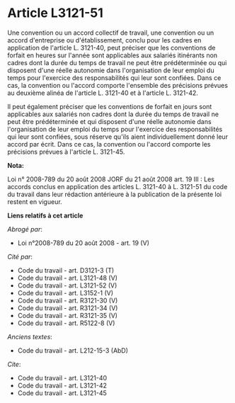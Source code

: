 # Article L3121-51

Une convention ou un accord collectif de travail, une convention ou un accord d'entreprise ou d'établissement, conclu pour
les cadres en application de l'article L. 3121-40, peut préciser que les conventions de forfait en heures sur l'année sont
applicables aux salariés itinérants non cadres dont la durée du temps de travail ne peut être prédéterminée ou qui disposent
d'une réelle autonomie dans l'organisation de leur emploi du temps pour l'exercice des responsabilités qui leur sont
confiées. Dans ce cas, la convention ou l'accord comporte l'ensemble des précisions prévues au deuxième alinéa de l'article
L. 3121-40 et à l'article L. 3121-42. 

Il peut également préciser que les conventions de forfait en jours sont applicables aux salariés non cadres dont la durée du
temps de travail ne peut être prédéterminée et qui disposent d'une réelle autonomie dans l'organisation de leur emploi du
temps pour l'exercice des responsabilités qui leur sont confiées, sous réserve qu'ils aient individuellement donné leur
accord par écrit. Dans ce cas, la convention ou l'accord comporte les précisions prévues à l'article L. 3121-45.

**Nota:**

Loi n° 2008-789 du 20 août 2008 JORF du 21 août 2008 art. 19 III : Les accords conclus en application des articles L. 3121-40
à L. 3121-51 du code du travail dans leur rédaction antérieure à la publication de la présente loi restent en vigueur.

**Liens relatifs à cet article**

_Abrogé par_:

  - Loi n°2008-789 du 20 août 2008 - art. 19 (V)

_Cité par_:

  - Code du travail - art. D3121-3 (T)
  - Code du travail - art. L3121-48 (V)
  - Code du travail - art. L3121-52 (V)
  - Code du travail - art. L3152-1 (V)
  - Code du travail - art. R3121-30 (V)
  - Code du travail - art. R3121-34 (V)
  - Code du travail - art. R3121-35 (V)
  - Code du travail - art. R5122-8 (V)

_Anciens textes_:

  - Code du travail - art. L212-15-3 (AbD)

_Cite_:

  - Code du travail - art. L3121-40
  - Code du travail - art. L3121-42
  - Code du travail - art. L3121-45

